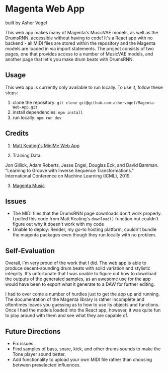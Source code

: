 # Magenta Web App
built by Asher Vogel

This web app makes many of Magenta's MusicVAE models, as well as the DrumsRNN, accessible without having to code! It's a React app with no backend - all MIDI files are stored within the repository and the Magenta models are loaded in via import statements. The project consists of two pages, one that provides access to a number of MusicVAE models, and another page that let's you make drum beats with DrumsRNN.

## Usage

This web app is currently only available to run locally. To use it, follow these steps:

1. clone the repository: `git clone git@github.com:ashervogel/Magenta-Web-App.git`
2. install dependencies: `npm install`
3. run locally: `npm run dev`

## Credits

1. [Matt Keating's MidiMe Web App](https://git.dartmouth.edu/music-and-ai/code/-/blob/a2116d4dd595f4a7d0f8effe6e3e27d7d89b2ef1/projects23W/MattKeating_MidiMeMusicVAE/Magenta.html)

2. Training Data: 
<p>
  Jon Gillick, Adam Roberts, Jesse Engel, Douglas Eck, and David Bamman. <br>
  "Learning to Groove with Inverse Sequence Transformations." <br>
    International Conference on Machine Learning (ICML), 2019. </p>

3. [Magenta Music](https://magenta.github.io/magenta-js/music/)

## Issues

* The MIDI files that the DrumsRNN page downloads don't work properly. I pulled this code from Matt Keating's `download()` function but couldn't figure out why it doesn't work with my code
* Unable to deploy: Render, my go-to hosting platform, couldn't bundle the magenta packages even though they run locally with no problem.

## Self-Evaluation

<p>
Overall, I'm very proud of the work that I did. The web app is able to produce decent-sounding drum beats with solid variation and stylistic integrity. It's unfortunate that I was unable to figure out how to download the outputs of the generated samples, as an awesome use for the app would have been to export what it generate to a DAW for further editing.
</p>

<p>
I had to over come a number of hurdles just to get the app up and running. The documentation of the Magenta library is rather incomplete and oftentimes leaves you guessing as to how to use its objects and functions. Once I had the models loaded into the React app, however, it was quite fun to play around with them and see what they are capable of.
</p>

## Future Directions

* Fix issues
* Find samples of bass, snare, kick, and other drums sounds to make the Tone player sound better.
* Add functionality to upload your own MIDI file rather than choosing between preselected influences.